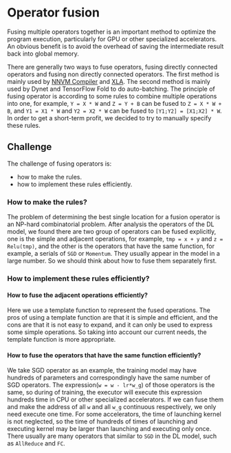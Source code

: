 # Operator fusion  
Fusing multiple operators together is an important method to optimize the program execution, particularly for GPU or other specialized accelerators. An obvious benefit is to avoid the overhead of saving the intermediate result back into global memory.   

There are generally two ways to fuse operators, fusing directly connected operators and fusing non directly connected operators. The first method is mainly used by [NNVM Compiler](https://github.com/dmlc/tvm/) and [XLA](https://www.tensorflow.org/performance/xla/). The second method is mainly used by Dynet and TensorFlow Fold to do auto-batching. The principle of fusing operator is according to some rules to combine multiple operations into one, for example, `Y = X * W` and `Z = Y + B` can be fused to `Z = X * W + B`, and `Y1 = X1 * W` and `Y2 = X2 * W` can be fused to `[Y1;Y2] = [X1;X2] * W`. In order to get a short-term profit, we decided to try to manually specify these rules.   

## Challenge
The challenge of fusing operators is:
  - how to make the rules.
  - how to implement these rules efficiently.

### How to make the rules?

The problem of determining the best single location for a fusion operator is an NP-hard combinatorial problem. After analysis the operators of the DL model, we found there are two group of operators can be fused explicitly, one is the simple and adjacent operations, for example, `tmp = x + y` and `z = Relu(tmp)`, and the other is the operators that have the same function, for example, a serials of `SGD` or `Momentum`. They usually appear in the model in a large number. So we should think about how to fuse them separately first.

### How to implement these rules efficiently?
#### How to fuse the adjacent operations efficiently?
Here we use a template function to represent the fused operations. The pros of using a template function are that it is simple and efficient, and the cons are that it is not easy to expand, and it can only be used to express some simple operations. So taking into account our current needs, the template function is more appropriate.

#### How to fuse the operators that have the same function efficiently?
We take SGD operator as an example, the training model may have hundreds of parameters and correspondingly have the same number of SGD operators. The expression(`w = w - lr*w_g`) of those operators is the same, so during of training, the executor will execute this expression hundreds time in CPU or other specialized accelerators. If we can fuse them and make the address of all `w` and all `w_g` continuous respectively, we only need execute one time. For some accelerators, the time of launching kernel is not neglected, so the time of hundreds of times of launching and executing kernel may be larger than launching and executing only once. There usually are many operators that similar to `SGD` in the DL model, such as `AllReduce` and `FC`.
